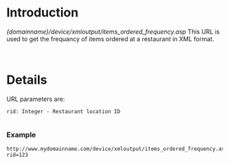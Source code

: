 # Introduction #

_{domainname}/device/xmloutput/items\_ordered\_frequency.asp_
This URL is used to get the frequancy of items ordered at a restaurant in XML format.

<br>

<h1>Details</h1>

URL parameters are:<br>
<pre><code>rid: Integer - Restaurant location ID<br>
</code></pre>

<h3>Example</h3>
<pre><code>http://www.mydomainname.com/device/xmloutput/items_ordered_frequency.asp?rid=123<br>
</code></pre>
